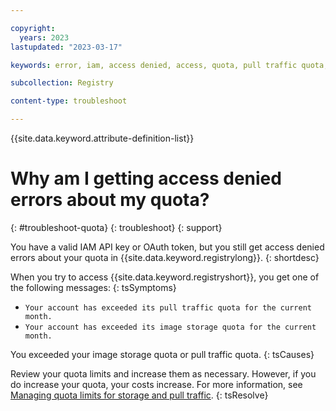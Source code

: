 ```yaml
---

copyright:
  years: 2023
lastupdated: "2023-03-17"

keywords: error, iam, access denied, access, quota, pull traffic quota, image storage quota

subcollection: Registry

content-type: troubleshoot

---
```


{{site.data.keyword.attribute-definition-list}}

# Why am I getting access denied errors about my quota?
{: #troubleshoot-quota}
{: troubleshoot}
{: support}

You have a valid IAM API key or OAuth token, but you still get access denied errors about your quota in {{site.data.keyword.registrylong}}.
{: shortdesc}

When you try to access {{site.data.keyword.registryshort}}, you get one of the following messages:
{: tsSymptoms}

- `Your account has exceeded its pull traffic quota for the current month.`
- `Your account has exceeded its image storage quota for the current month.`

You exceeded your image storage quota or pull traffic quota.
{: tsCauses}

Review your quota limits and increase them as necessary. However, if you do increase your quota, your costs increase. For more information, see [Managing quota limits for storage and pull traffic](/docs/Registry?topic=Registry-registry_quota#registry_quota_get).
{: tsResolve}
